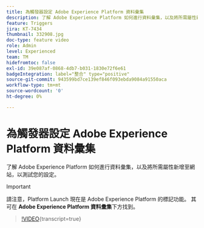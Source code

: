 ```yaml
---
title: 為觸發器設定 Adobe Experience Platform 資料彙集
description: 了解 Adobe Experience Platform 如何進行資料彙集，以及將所需屬性新增至網站，以測試您的設定。
feature: Triggers
jira: KT-7434
thumbnail: 332908.jpg
doc-type: feature video
role: Admin
level: Experienced
team: TM
hidefromtoc: false
exl-id: 39e087af-0868-4db7-b031-1830e72f6e61
badgeIntegration: label="整合" type="positive"
source-git-commit: 943599bd7ce139ef846f093ebda9084a91550aca
workflow-type: tm+mt
source-wordcount: '0'
ht-degree: 0%

---
```


# 為觸發器設定 Adobe Experience Platform 資料彙集

了解 Adobe Experience Platform 如何進行資料彙集，以及將所需屬性新增至網站，以測試您的設定。

>[!IMPORTANT]
>
> 請注意，Platform Launch 現在是 Adobe Experience Platform 的標記功能。 其可在 **Adobe Experience Platform 資料彙集**&#x200B;下方找到。

>[!VIDEO](https://video.tv.adobe.com/v/332908?learn=on){transcript=true}
